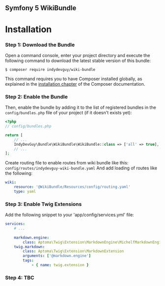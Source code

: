 ## Symfony 5 WikiBundle

Installation
============

### Step 1: Download the Bundle

Open a command console, enter your project directory and execute the
following command to download the latest stable version of this bundle:

```console
$ composer require indydevguy/wiki-bundle
```

This command requires you to have Composer installed globally, as explained
in the [installation chapter](https://getcomposer.org/doc/00-intro.md)
of the Composer documentation.

### Step 2: Enable the Bundle

Then, enable the bundle by adding it to the list of registered bundles
in the `config/bundles.php` file of your project (if it doesn't exists yet):

```php
<?php
// config/bundles.php

return [
    // ...
    IndyDevGuy\Bundle\WikiBundle\WikiBundle::class => ['all' => true],
    // ...
];
```

Create routing file to enable routes from wiki bundle like this:
`config/routes/indydevguy-wiki-bundle.yaml`
And add loading of routes like the following:
```yaml
wiki:
    resource: '@WikiBundle/Resources/config/routing.yaml'
    type: yaml
```
### Step 3: Enable Twig Extensions
Add the following snippet to your 'app/config/services.yml' file:
```yaml
services:
    # ...
    
    markdown.engine:
        class: Aptoma\Twig\Extension\MarkdownEngine\MichelfMarkdownEngine
    twig.markdown:
        class: Aptoma\Twig\Extension\MarkdownExtension
        arguments: ['@markdown.engine']
        tags:
            - { name: twig.extension }
```

### Step 4: TBC
